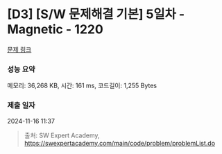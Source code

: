# [D3] [S/W 문제해결 기본] 5일차 - Magnetic - 1220 

[문제 링크](https://swexpertacademy.com/main/code/problem/problemDetail.do?contestProbId=AV14hwZqABsCFAYD) 

### 성능 요약

메모리: 36,268 KB, 시간: 161 ms, 코드길이: 1,255 Bytes

### 제출 일자

2024-11-16 11:37



> 출처: SW Expert Academy, https://swexpertacademy.com/main/code/problem/problemList.do